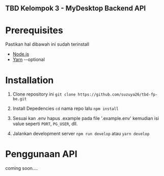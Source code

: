## TBD Kelompok 3 - MyDesktop Backend API
# Prerequisites

Pastikan hal dibawah ini sudah terinstall
-   [Node.js](https://nodejs.org/en/)
-   [Yarn](https://classic.yarnpkg.com/en/docs/install#windows-stable) --optional

# Installation
1. Clone repository ini 
`git clone https://github.com/suzuya26/tbd-fp-be.git`

2. Install Depedencies
`cd` nama repo
lalu `npm install`

3. Sesuai kan .env
hapus .example pada file '.example.env'
kemudian isi value seperti `PORT`, `PG_USER`, dll.

4. Jalankan development server
`npm run develop` atau `yarn develop`

# Penggunaan API
coming soon....